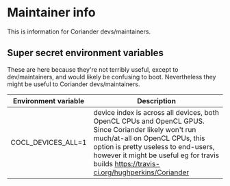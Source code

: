 # Maintainer info

This is information for Coriander devs/maintainers.

## Super secret environment variables

These are here because they're not terribly useful, except to dev/maintainers, and would likely be confusing to boot.  Nevertheless they might be useful to Coriander devs/maintainers.

| Environment variable | Description |
|----------------------|-------------|
| COCL_DEVICES_ALL=1   | device index is across all devices, both OpenCL CPUs and OpenCL GPUS. Since Coriander likely won't run much/at-all on OpenCL CPUs, this option is pretty useless to end-users, however it might be useful eg for travis builds https://travis-ci.org/hughperkins/Coriander |
